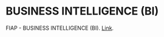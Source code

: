 # BUSINESS INTELLIGENCE (BI)
FIAP - BUSINESS INTELLIGENCE (BI). [Link](https://www.eucapacito.com.br/curso-ec/business-intelligence-bi/).
